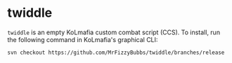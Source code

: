 # twiddle

`twiddle` is an empty KoLmafia custom combat script (CCS). To install, run the following command in KoLmafia's graphical CLI:
```
svn checkout https://github.com/MrFizzyBubbs/twiddle/branches/release
```
